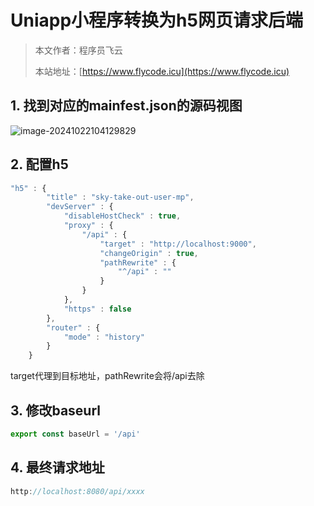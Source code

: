 # Uniapp小程序转换为h5网页请求后端
> 本文作者：程序员飞云
>
> 本站地址：[https://www.flycode.icu](https://www.flycode.icu)


## 1. 找到对应的mainfest.json的源码视图

![image-20241022104129829](http://cdn.flycode.icu/codeCenterImg/image-20241022104129829.png)



## 2. 配置h5

```javascript
"h5" : {
        "title" : "sky-take-out-user-mp",
        "devServer" : {
            "disableHostCheck" : true,
            "proxy" : {
                "/api" : {
                    "target" : "http://localhost:9000",
                    "changeOrigin" : true,
                    "pathRewrite" : {
                        "^/api" : ""
                    }
                }
            },
            "https" : false
        },
        "router" : {
            "mode" : "history"
        }
    }
```

target代理到目标地址，pathRewrite会将/api去除



## 3. 修改baseurl

```javascript
export const baseUrl = '/api'
```



## 4. 最终请求地址

```javascript
http://localhost:8080/api/xxxx
```

